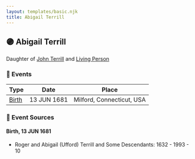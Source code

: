 ```yaml
---
layout: templates/basic.njk
title: Abigail Terrill
---
```

## 🟣 Abigail Terrill

Daughter of [John Terrill](/people/6/65221157) and [Living Person](/people/4/48582652)

### 📆 Events

Type | Date | Place
------ | ------ | ------
[Birth](#event-03211fe1-8e1e-4592-a133-b15a63069378) | 13 JUN 1681 | Milford, Connecticut, USA

### 📰 Event Sources

#### <a id="event-03211fe1-8e1e-4592-a133-b15a63069378"></a> Birth, 13 JUN 1681
* Roger and Abigail (Ufford) Terrill and Some Descendants: 1632 - 1993  - 10